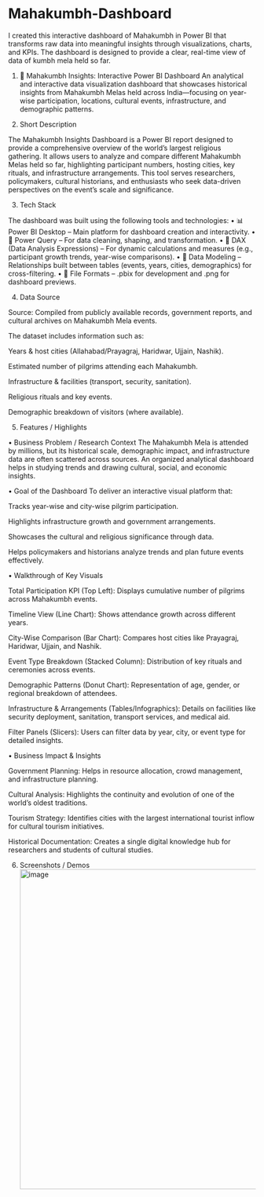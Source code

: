 # Mahakumbh-Dashboard
I created this interactive dashboard of Mahakumbh  in Power BI that transforms raw data into meaningful insights through visualizations, charts, and KPIs. The dashboard is designed to provide a clear, real-time view of data of kumbh mela held so  far.

1. 🌊 Mahakumbh Insights: Interactive Power BI Dashboard
  An analytical and interactive data visualization dashboard that showcases historical insights from Mahakumbh Melas held across India—focusing on year-wise participation, locations, cultural events, infrastructure, and demographic patterns.

2. Short Description

The Mahakumbh Insights Dashboard is a Power BI report designed to provide a comprehensive overview of the world’s largest religious gathering. It allows users to analyze and compare different Mahakumbh Melas held so far, highlighting participant numbers, hosting cities, key rituals, and infrastructure arrangements. This tool serves researchers, policymakers, cultural historians, and enthusiasts who seek data-driven perspectives on the event’s scale and significance.

3. Tech Stack

The dashboard was built using the following tools and technologies:
• 📊 Power BI Desktop – Main platform for dashboard creation and interactivity.
• 📂 Power Query – For data cleaning, shaping, and transformation.
• 🧠 DAX (Data Analysis Expressions) – For dynamic calculations and measures (e.g., participant growth trends, year-wise comparisons).
• 📝 Data Modeling – Relationships built between tables (events, years, cities, demographics) for cross-filtering.
• 📁 File Formats – .pbix for development and .png for dashboard previews.

4. Data Source

Source: Compiled from publicly available records, government reports, and cultural archives on Mahakumbh Mela events.

The dataset includes information such as:

Years & host cities (Allahabad/Prayagraj, Haridwar, Ujjain, Nashik).

Estimated number of pilgrims attending each Mahakumbh.

Infrastructure & facilities (transport, security, sanitation).

Religious rituals and key events.

Demographic breakdown of visitors (where available).

5. Features / Highlights

• Business Problem / Research Context
The Mahakumbh Mela is attended by millions, but its historical scale, demographic impact, and infrastructure data are often scattered across sources. An organized analytical dashboard helps in studying trends and drawing cultural, social, and economic insights.

• Goal of the Dashboard
To deliver an interactive visual platform that:

Tracks year-wise and city-wise pilgrim participation.

Highlights infrastructure growth and government arrangements.

Showcases the cultural and religious significance through data.

Helps policymakers and historians analyze trends and plan future events effectively.

• Walkthrough of Key Visuals

Total Participation KPI (Top Left): Displays cumulative number of pilgrims across Mahakumbh events.

Timeline View (Line Chart): Shows attendance growth across different years.

City-Wise Comparison (Bar Chart): Compares host cities like Prayagraj, Haridwar, Ujjain, and Nashik.

Event Type Breakdown (Stacked Column): Distribution of key rituals and ceremonies across events.

Demographic Patterns (Donut Chart): Representation of age, gender, or regional breakdown of attendees.

Infrastructure & Arrangements (Tables/Infographics): Details on facilities like security deployment, sanitation, transport services, and medical aid.

Filter Panels (Slicers): Users can filter data by year, city, or event type for detailed insights.

• Business Impact & Insights

Government Planning: Helps in resource allocation, crowd management, and infrastructure planning.

Cultural Analysis: Highlights the continuity and evolution of one of the world’s oldest traditions.

Tourism Strategy: Identifies cities with the largest international tourist inflow for cultural tourism initiatives.

Historical Documentation: Creates a single digital knowledge hub for researchers and students of cultural studies.

6. Screenshots / Demos
    <img width="1162" height="652" alt="image" src="https://github.com/user-attachments/assets/987082a4-a782-4535-8e4f-1b91fdd4f6b2" />
